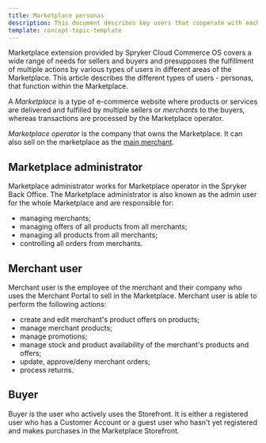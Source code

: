 ```yaml
---
title: Marketplace personas
description: This document describes key users that cooperate with each other in the Marketplace environment.
template: concept-topic-template
---
```


Marketplace extension provided by Spryker Cloud Commerce OS covers a wide range of needs for sellers and buyers and presupposes the fulfillment of multiple actions by various types of users in different areas of the Marketplace. This article describes the different types of users - personas, that function within the Marketplace.

A *Marketplace* is a type of e-commerce website where products or services are delivered and fulfilled by multiple sellers or *merchants* to the buyers, whereas transactions are processed by the Marketplace operator.

*Marketplace operator* is the company that owns the Marketplace. It can also sell on the marketplace as the [main merchant](/docs/marketplace/user/features/{{site.version}}/marketplace-merchant-feature-overview/main-merchant-concept.html).

## Marketplace administrator

Marketplace administrator works for Marketplace operator in the Spryker Back Office. The Marketplace administrator is also known as the admin user for the whole Marketplace and are responsible for:

- managing merchants;
- managing offers of all products from all merchants;
- managing all products from all merchants;
- controlling all orders from merchants.

## Merchant user

Merchant user is the employee of the merchant and their company who uses the Merchant Portal to sell in the Marketplace. Merchant user is able to perform the following actions:

- create and edit merchant's product offers on products;
- manage merchant products;
- manage promotions;
- manage stock and product availability of the merchant's products and offers;
- update, approve/deny merchant orders;
- process returns.

## Buyer

Buyer is the user who actively uses the Storefront. It is either a registered user who has a Customer Account or a guest user who hasn't yet registered and makes purchases in the Marketplace Storefront.